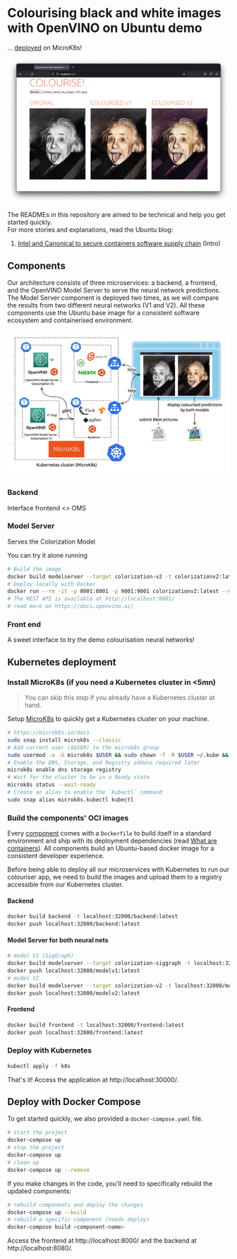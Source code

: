 # Colourising black and white images with OpenVINO on Ubuntu demo
... [deployed](#Kubernetes-deployment) on MicroK8s!

![Colouriser app demo with the famous Einstein stucking his tongue out picture.](./docs/img/colourise-app-browser-einstein.png)

The READMEs in this repository are aimed to be technical and help you get started quickly.    
For more stories and explanations, read the Ubuntu blog:
1. [Intel and Canonical to secure containers software supply chain](https://ubuntu.com/blog/secure-containers-supply-chain-intel-openvino-canonical) (Intro)
<!-- 2. []() (Architecture) TODO: blog #1 -->
<!-- 3. []() (How to) TODO: blog #2 -->

## Components 

Our architecture consists of three microservices: a backend, a frontend, and the OpenVINO Model Server to serve the neural network predictions. The Model Server component is deployed two times, as we will compare the results from two different neural networks (V1 and V2). All these components use the Ubuntu base image for a consistent software ecosystem and containerised environment.

![Diagram of the microservices architecture deployed with Kubernetes.](./docs/img/openvino-ubuntu-coloriser-demo.drawio.png)

### Backend

Interface frontend <> OMS
<!-- TODO -->

### Model Server

Serves the Colorization Model

You can try it alone running
```sh
# Build the image
docker build modelserver --target colorization-v2 -t colorizationv2:latest
# Deploy locally with Docker
docker run --rm -it -p 8001:8001 -p 9001:9001 colorizationv2:latest --model_path /opt/ml/ColorizationV2 --model_name colorization --port 9001 --rest_port 8001
# The REST API is available at http://localhost:8001/
# read more on https://docs.openvino.ai/
```
<!-- TODO -->

### Front end

A sweet interface to try the demo colourisation neural networks!
<!-- TODO -->

## Kubernetes deployment

### Install MicroK8s (if you need a Kubernetes cluster in <5mn)

> You can skip this step if you already have a Kubernetes cluster at hand.

Setup [MicroK8s](https://microk8s.io/) to quickly get a Kubernetes cluster on your machine.

```sh
# https://microk8s.io/docs
sudo snap install microk8s --classic
# Add current user ($USER) to the microk8s group
sudo usermod -a -G microk8s $USER && sudo chown -f -R $USER ~/.kube && newgrp microk8s 
# Enable the DNS, Storage, and Registry addons required later
microk8s enable dns storage registry
# Wait for the cluster to be in a Ready state
microk8s status --wait-ready
# Create an alias to enable the `kubectl` command
sudo snap alias microk8s.kubectl kubectl
```

### Build the components' OCI images

Every [component](#Components) comes with a `Dockerfile` to build itself in a  standard environment and ship with its deployment dependencies (read [What are containers](https://ubuntu.com/containers/what-are-containers)). All components build an Ubuntu-based docker image for a consistent developer experience.

Before being able to deploy all our microservices with Kubernetes to run our colouriser app, we need to build the images and upload them to a registry accessible from our Kubernetes cluster.

#### Backend

```sh
docker build backend -t localhost:32000/backend:latest
docker push localhost:32000/backend:latest
```

#### Model Server for both neural nets

```sh
# model V1 (SigGraph)
docker build modelserver --target colorization-siggraph -t localhost:32000/modelv1:latest
docker push localhost:32000/modelv1:latest
# model V2
docker build modelserver --target colorization-v2 -t localhost:32000/modelv2:latest
docker push localhost:32000/modelv2:latest
```

#### Frontend

```sh
docker build frontend -t localhost:32000/frontend:latest
docker push localhost:32000/frontend:latest
```

### Deploy with Kubernetes

```sh
kubectl apply -f k8s
```

That's it! Access the application at http://localhost:30000/.


## Deploy with Docker Compose

To get started quickly, we also provided a `docker-compose.yaml` file.

```sh
# start the project
docker-compose up
# stop the project
docker-compose up
# clean up
docker-compose up --remove
```

If you make changes in the code, you'll need to specifically rebuild the updated components:

```sh
# rebuild components and deploy the changes
docker-compose up --build
# rebuild a specific component (needs deploy)
docker-compose build <component-name>
```

Access the frontend at http://localhost:8000/ and the backend at http://localhost:8080/.
